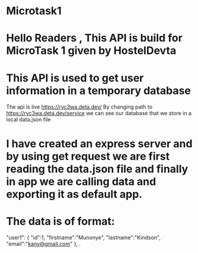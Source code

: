 # Microtask1

# Hello Readers , This API is build  for MicroTask 1 given by HostelDevta
# This API is used to get user information in a  temporary database
The api is live https://ryc3wa.deta.dev/
By changing path to https://ryc3wa.deta.dev/service we can see our database that we store in a local data.json file
# I have created an express server and by using get request we are first reading the data.json file and finally in app we are calling data and exporting it as default app.
# The data is of format:
 "user1": {
    "id":1,
    "firstname":"Munonye",
    "lastname":"Kindson",
    "email":"kany@gmail.com"
  },
.
